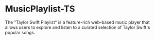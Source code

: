 # MusicPlaylist-TS
The "Taylor Swift Playlist" is a feature-rich web-based music player that allows users to explore and listen to a curated selection of Taylor Swift's popular songs.
